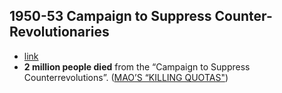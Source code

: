 ## 1950-53 Campaign to Suppress Counter-Revolutionaries
- [link](https://en.wikipedia.org/wiki/Campaign_to_Suppress_Counterrevolutionaries)
- **2 million people died** from the “Campaign to Suppress Counterrevolutions”. ([MAO’S “KILLING QUOTAS"](https://web.archive.org/web/20090729194758/http://www.hrichina.org/public/PDFs/CRF.4.2005/CRF-2005-4_Quota.pdf))